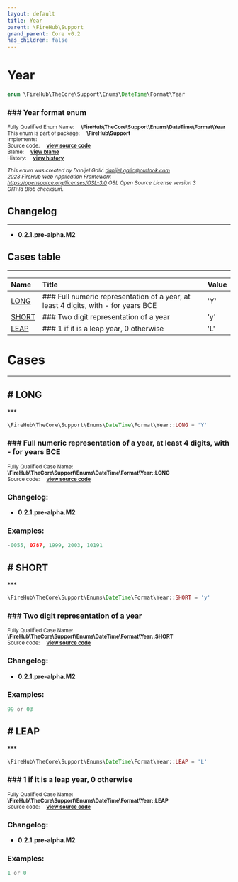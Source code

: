 ```yaml
---
layout: default
title: Year
parent: \FireHub\Support
grand_parent: Core v0.2
has_children: false
---
```


<link rel="stylesheet" type="text/css" href="/css/style.css" />

# Year

```php
enum \FireHub\TheCore\Support\Enums\DateTime\Format\Year
```

### ### Year format enum

<sub>Fully Qualified Enum Name:  **\FireHub\TheCore\Support\Enums\DateTime\Format\Year**</sub><br>
<sub>This enum is part of package:  **\FireHub\Support**</sub><br>
<sub>Implements:  **[](/core/v0.2)**</sub><br>
<sub>Source code:  **[view source code](https://github.com/The-FireHub-Project/Core/blob/v1.0/src/support/enums/datetime/format/firehub.Year.php#L23)**</sub><br>
<sub>Blame:  **[view blame](https://github.com/The-FireHub-Project/Core/blame/v1.0/src/support/enums/datetime/format/firehub.Year.php)**</sub><br>
<sub>History:  **[view history](https://github.com/The-FireHub-Project/Core/commits/v1.0/src/support/enums/datetime/format/firehub.Year.php)**</sub><br>

<sub>_This enum was created by Danijel Galić <danijel.galic@outlook.com>_</sub><br>
<sub>_2023 FireHub Web Application Framework_</sub><br>
<sub>_<https://opensource.org/licenses/OSL-3.0> OSL Open Source License version 3_</sub><br>
<sub>_GIT: $Id$ Blob checksum._</sub><br>

## Changelog
***

* **0.2.1.pre-alpha.M2** 


## Cases table
***

| Name  | Title | Value |
| :---  | :---  | :---  |
|<a href="#long">LONG</a>|### Full numeric representation of a year, at least 4 digits, with - for years BCE|&#039;Y&#039;|
|<a href="#short">SHORT</a>|### Two digit representation of a year|&#039;y&#039;|
|<a href="#leap">LEAP</a>|### 1 if it is a leap year, 0 otherwise|&#039;L&#039;|


# Cases
***


<h2><a name="long"># LONG</a></h2>
***

```php
\FireHub\TheCore\Support\Enums\DateTime\Format\Year::LONG = 'Y'
```

### ### Full numeric representation of a year, at least 4 digits, with - for years BCE

<sub>Fully Qualified Case Name:  **\FireHub\TheCore\Support\Enums\DateTime\Format\Year::LONG**</sub><br>
<sub>Source code:  **[view source code](https://github.com/The-FireHub-Project/Core/blob/v1.0/src/support/enums/datetime/format/firehub.Year.php#L34)**</sub><br>

### Changelog:

* **0.2.1.pre-alpha.M2** 

### Examples:

```php
-0055, 0787, 1999, 2003, 10191
```



<h2><a name="short"># SHORT</a></h2>
***

```php
\FireHub\TheCore\Support\Enums\DateTime\Format\Year::SHORT = 'y'
```

### ### Two digit representation of a year

<sub>Fully Qualified Case Name:  **\FireHub\TheCore\Support\Enums\DateTime\Format\Year::SHORT**</sub><br>
<sub>Source code:  **[view source code](https://github.com/The-FireHub-Project/Core/blob/v1.0/src/support/enums/datetime/format/firehub.Year.php#L45)**</sub><br>

### Changelog:

* **0.2.1.pre-alpha.M2** 

### Examples:

```php
99 or 03
```



<h2><a name="leap"># LEAP</a></h2>
***

```php
\FireHub\TheCore\Support\Enums\DateTime\Format\Year::LEAP = 'L'
```

### ### 1 if it is a leap year, 0 otherwise

<sub>Fully Qualified Case Name:  **\FireHub\TheCore\Support\Enums\DateTime\Format\Year::LEAP**</sub><br>
<sub>Source code:  **[view source code](https://github.com/The-FireHub-Project/Core/blob/v1.0/src/support/enums/datetime/format/firehub.Year.php#L56)**</sub><br>

### Changelog:

* **0.2.1.pre-alpha.M2** 

### Examples:

```php
1 or 0
```



